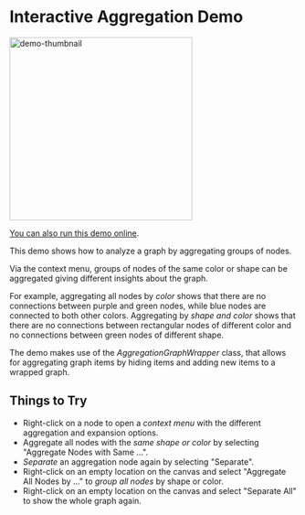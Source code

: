 <!--
 //////////////////////////////////////////////////////////////////////////////
 // @license
 // This file is part of yFiles for HTML.
 // Use is subject to license terms.
 //
 // Copyright (c) by yWorks GmbH, Vor dem Kreuzberg 28,
 // 72070 Tuebingen, Germany. All rights reserved.
 //
 //////////////////////////////////////////////////////////////////////////////
-->
# Interactive Aggregation Demo

<img src="../../../doc/demo-thumbnails/interactive-aggregation.webp" alt="demo-thumbnail" height="320"/>

[You can also run this demo online](https://www.yfiles.com/demos/application-features/interactiveaggregation/).

This demo shows how to analyze a graph by aggregating groups of nodes.

Via the context menu, groups of nodes of the same color or shape can be aggregated giving different insights about the graph.

For example, aggregating all nodes by _color_ shows that there are no connections between purple and green nodes, while blue nodes are connected to both other colors. Aggregating by _shape and color_ shows that there are no connections between rectangular nodes of different color and no connections between green nodes of different shape.

The demo makes use of the _AggregationGraphWrapper_ class, that allows for aggregating graph items by hiding items and adding new items to a wrapped graph.

## Things to Try

- Right-click on a node to open a _context menu_ with the different aggregation and expansion options.
- Aggregate all nodes with the _same shape or color_ by selecting "Aggregate Nodes with Same ...".
- _Separate_ an aggregation node again by selecting "Separate".
- Right-click on an empty location on the canvas and select "Aggregate All Nodes by ..." to _group all nodes_ by shape or color.
- Right-click on an empty location on the canvas and select "Separate All" to show the whole graph again.
